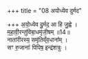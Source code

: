 +++
title = "08 अयोध्येव दुर्मद"

+++
अ॒यो॒ध्येव दु॒र्मद॒ आ हि जु॒ह्वे ।  
म॒हा॒वी॒रन्तु॑विबा॒धमृ॑जी॒षम् ॥14॥  
नाता॑रीरस्य॒ समृ॑तिव्ँव॒धाना᳚म् ।  
सꣳ रु॒जानाः᳚ पिपिष॒ इन्द्र॑शत्रुः ।  

